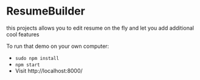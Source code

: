 # ResumeBuilder
this projects allows you to edit resume on the fly and let you add additional cool features

To run that demo on your own computer:

* `sudo npm install`
* `npm start`
* Visit http://localhost:8000/
